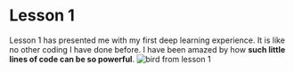 # Lesson 1
Lesson 1 has presented me with my first deep learning experience. It is like no other coding I have done before. I have been amazed by how **such little lines of code can be so powerful**.
![bird from lesson 1](https://www.wallpapergeeks.com/wp-content/uploads/2014/02/Colorful-Bird-Perched-Wallpaper.jpg)
